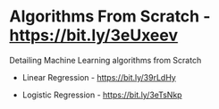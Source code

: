 # Algorithms From Scratch - https://bit.ly/3eUxeev

Detailing Machine Learning algorithms from Scratch

* Linear Regression - https://bit.ly/39rLdHy

* Logistic Regression - https://bit.ly/3eTsNkp
